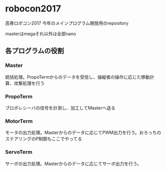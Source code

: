 # robocon2017
高専ロボコン2017
今年のメインプログラム開発用のrepository

masterはmegaそれ以外は全部nano

## 各プログラムの役割
### Master
統括処理。PropoTermからのデータを受信し、操縦者の操作に応じた移動計算、攻撃処理を行う

### PropoTerm
プロポレシーバの信号を計測し、加工してMasterへ送る

### MotorTerm
モータの出力処理。Masterからのデータに応じてPWM出力を行う。おろっちのステアリングのP制御もここでやってる

### ServoTerm
サーボの出力処理。Masterからのデータに応じてサーボ出力を行う。

